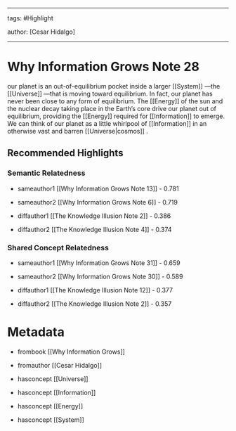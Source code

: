




---

tags: #Highlight

author: [Cesar Hidalgo]

---
# Why Information Grows Note 28




our planet is an out-of-equilibrium pocket inside a larger  [[System]] —the  [[Universe]] —that is moving toward equilibrium. In fact, our planet has never been close to any form of equilibrium. The  [[Energy]]  of the sun and the nuclear decay taking place in the Earth’s core drive our planet out of equilibrium, providing the  [[Energy]]  required for  [[Information]]  to emerge. We can think of our planet as a little whirlpool of  [[Information]]  in an otherwise vast and barren  [[Universe|cosmos]] .


## Recommended Highlights

### Semantic Relatedness


- sameauthor1 [[Why Information Grows Note 13]] - 0.781

- sameauthor2 [[Why Information Grows Note 6]] - 0.719

- diffauthor1 [[The Knowledge Illusion Note 2]] - 0.386

- diffauthor2 [[The Knowledge Illusion Note 4]] - 0.374
### Shared Concept Relatedness


- sameauthor1 [[Why Information Grows Note 31]] - 0.659

- sameauthor2 [[Why Information Grows Note 30]] - 0.589

- diffauthor1 [[The Knowledge Illusion Note 12]] - 0.377

- diffauthor2 [[The Knowledge Illusion Note 2]] - 0.357
# Metadata


- frombook [[Why Information Grows]]

- fromauthor [[Cesar Hidalgo]]

- hasconcept [[Universe]]

- hasconcept [[Information]]

- hasconcept [[Energy]]

- hasconcept [[System]]